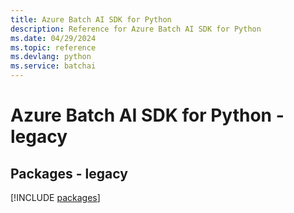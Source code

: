```yaml
---
title: Azure Batch AI SDK for Python
description: Reference for Azure Batch AI SDK for Python
ms.date: 04/29/2024
ms.topic: reference
ms.devlang: python
ms.service: batchai
---
```

# Azure Batch AI SDK for Python - legacy
## Packages - legacy
[!INCLUDE [packages](batch-ai-index.md)]